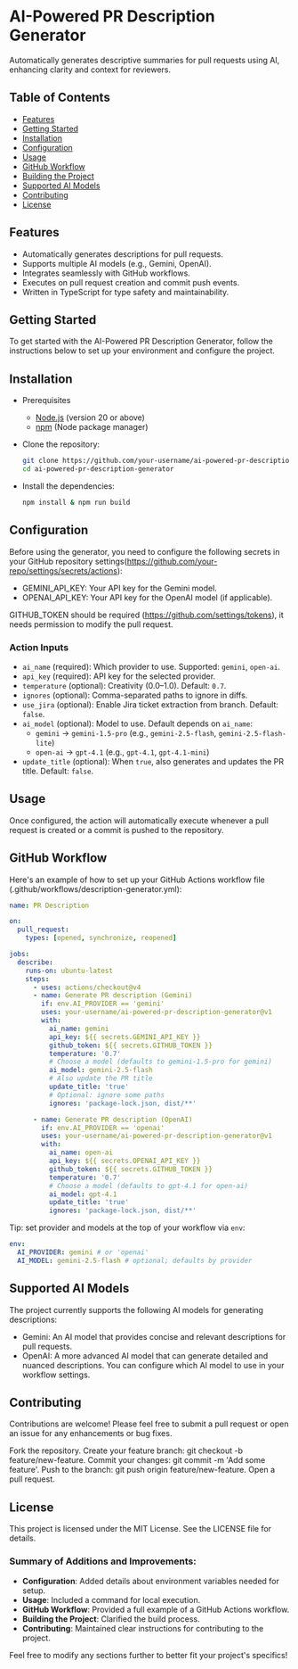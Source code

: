 # AI-Powered PR Description Generator

Automatically generates descriptive summaries for pull requests using AI, enhancing clarity and context for reviewers.

## Table of Contents

- [Features](#features)
- [Getting Started](#getting-started)
- [Installation](#installation)
- [Configuration](#configuration)
- [Usage](#usage)
- [GitHub Workflow](#github-workflow)
- [Building the Project](#building-the-project)
- [Supported AI Models](#supported-ai-models)
- [Contributing](#contributing)
- [License](#license)

## Features

- Automatically generates descriptions for pull requests.
- Supports multiple AI models (e.g., Gemini, OpenAI).
- Integrates seamlessly with GitHub workflows.
- Executes on pull request creation and commit push events.
- Written in TypeScript for type safety and maintainability.

## Getting Started

To get started with the AI-Powered PR Description Generator, follow the instructions below to set up your environment and configure the project.

## Installation

- Prerequisites
  - [Node.js](https://nodejs.org/) (version 20 or above)
  - [npm](https://www.npmjs.com/) (Node package manager)

- Clone the repository:

   ```bash
   git clone https://github.com/your-username/ai-powered-pr-description-generator.git
   cd ai-powered-pr-description-generator
   ```

- Install the dependencies:

   ```bash
   npm install & npm run build
   ```
   
## Configuration
Before using the generator, you need to configure the following secrets in your GitHub repository settings(https://github.com/your-repo/settings/secrets/actions):

- GEMINI_API_KEY: Your API key for the Gemini model.
- OPENAI_API_KEY: Your API key for the OpenAI model (if applicable).

GITHUB_TOKEN should be required (https://github.com/settings/tokens), it needs permission to modify the pull request.

### Action Inputs
- `ai_name` (required): Which provider to use. Supported: `gemini`, `open-ai`.
- `api_key` (required): API key for the selected provider.
- `temperature` (optional): Creativity (0.0–1.0). Default: `0.7`.
- `ignores` (optional): Comma-separated paths to ignore in diffs.
- `use_jira` (optional): Enable Jira ticket extraction from branch. Default: `false`.
- `ai_model` (optional): Model to use. Default depends on `ai_name`:
  - `gemini` -> `gemini-1.5-pro` (e.g., `gemini-2.5-flash`, `gemini-2.5-flash-lite`)
  - `open-ai` -> `gpt-4.1` (e.g., `gpt-4.1`, `gpt-4.1-mini`)
- `update_title` (optional): When `true`, also generates and updates the PR title. Default: `false`.


## Usage
Once configured, the action will automatically execute whenever a pull request is created or a commit is pushed to the repository.

## GitHub Workflow
Here's an example of how to set up your GitHub Actions workflow file (.github/workflows/description-generator.yml):

```yaml
name: PR Description

on:
  pull_request:
    types: [opened, synchronize, reopened]

jobs:
  describe:
    runs-on: ubuntu-latest
    steps:
      - uses: actions/checkout@v4
      - name: Generate PR description (Gemini)
        if: env.AI_PROVIDER == 'gemini'
        uses: your-username/ai-powered-pr-description-generator@v1
        with:
          ai_name: gemini
          api_key: ${{ secrets.GEMINI_API_KEY }}
          github_token: ${{ secrets.GITHUB_TOKEN }}
          temperature: '0.7'
          # Choose a model (defaults to gemini-1.5-pro for gemini)
          ai_model: gemini-2.5-flash
          # Also update the PR title
          update_title: 'true'
          # Optional: ignore some paths
          ignores: 'package-lock.json, dist/**'

      - name: Generate PR description (OpenAI)
        if: env.AI_PROVIDER == 'openai'
        uses: your-username/ai-powered-pr-description-generator@v1
        with:
          ai_name: open-ai
          api_key: ${{ secrets.OPENAI_API_KEY }}
          github_token: ${{ secrets.GITHUB_TOKEN }}
          temperature: '0.7'
          # Choose a model (defaults to gpt-4.1 for open-ai)
          ai_model: gpt-4.1
          update_title: 'true'
          ignores: 'package-lock.json, dist/**'
```

Tip: set provider and models at the top of your workflow via `env`:

```yaml
env:
  AI_PROVIDER: gemini # or 'openai'
  AI_MODEL: gemini-2.5-flash # optional; defaults by provider
```

## Supported AI Models
The project currently supports the following AI models for generating descriptions:

- Gemini: An AI model that provides concise and relevant descriptions for pull requests.
- OpenAI: A more advanced AI model that can generate detailed and nuanced descriptions.
You can configure which AI model to use in your workflow settings.

## Contributing
Contributions are welcome! Please feel free to submit a pull request or open an issue for any enhancements or bug fixes.

Fork the repository.
Create your feature branch: git checkout -b feature/new-feature.
Commit your changes: git commit -m 'Add some feature'.
Push to the branch: git push origin feature/new-feature.
Open a pull request.

## License
This project is licensed under the MIT License. See the LICENSE file for details.

### Summary of Additions and Improvements:
- **Configuration**: Added details about environment variables needed for setup.
- **Usage**: Included a command for local execution.
- **GitHub Workflow**: Provided a full example of a GitHub Actions workflow.
- **Building the Project**: Clarified the build process.
- **Contributing**: Maintained clear instructions for contributing to the project.

Feel free to modify any sections further to better fit your project's specifics!
